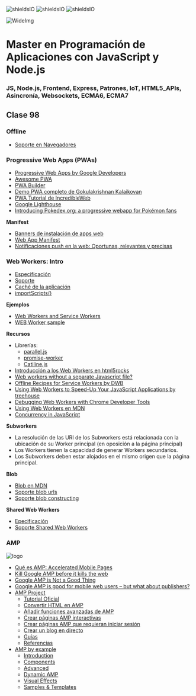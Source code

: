 ![shieldsIO](https://img.shields.io/github/issues/Fictizia/Master-en-programacion-de-aplicaciones-con-JavaScript-y-Node.js_ed1.svg)
![shieldsIO](https://img.shields.io/github/forks/Fictizia/Master-en-programacion-de-aplicaciones-con-JavaScript-y-Node.js_ed1.svg)
![shieldsIO](https://img.shields.io/github/stars/Fictizia/Master-en-programacion-de-aplicaciones-con-JavaScript-y-Node.js_ed1.svg)

![WideImg](http://fictizia.com/img/github/Fictizia-plan-estudios-github.jpg)

# Master en Programación de Aplicaciones con JavaScript y Node.js
### JS, Node.js, Frontend, Express, Patrones, IoT, HTML5_APIs, Asincronía, Websockets, ECMA6, ECMA7

## Clase 98

### Offline

- [Soporte en Navegadores](http://caniuse.com/#search=offline%20web%20app)

### Progressive Web Apps (PWAs)

- [Progressive Web Apps by Google Developers](https://developers.google.com/web/progressive-web-apps/)
- [Awesome PWA](https://github.com/hemanth/awesome-pwa)
- [PWA Builder](http://www.pwabuilder.com/generator)
- [Demo PWA completo de Gokulakrishnan Kalaikovan](https://github.com/gokulkrishh/demo-progressive-web-app)
- [PWA Tutorial de IncredibleWeb](https://github.com/IncredibleWeb/pwa-tutorial)
- [Google Lighthouse](https://developers.google.com/web/tools/lighthouse/)
- [Introducing Pokedex.org: a progressive webapp for Pokémon fans](http://www.pocketjavascript.com/blog/2015/11/23/introducing-pokedex-org)

**Manifest**
- [Banners de instalación de apps web](https://developers.google.com/web/fundamentals/engage-and-retain/app-install-banners/)
- [Web App Manifest](https://developer.mozilla.org/es/docs/Web/Manifest)
- [Notificaciones push en la web: Oportunas, relevantes y precisas](https://developers.google.com/web/fundamentals/engage-and-retain/push-notifications/)


### Web Workers: Intro

- [Especificación](http://www.whatwg.org/specs/web-workers/current-work/)
- [Soporte](http://caniuse.com/#feat=webworkers)
- [Caché de la aplicación](https://developer.mozilla.org/es/docs/Web/API/Window/applicationCache)
- [importScripts()](https://developer.mozilla.org/en-US/docs/Web/API/WorkerGlobalScope/importScripts)

**Ejemplos**

- [Web Workers and Service Workers](http://codepen.io/ruzz311/pen/NNroab)
- [WEB Worker sample](http://codepen.io/nacholozano/pen/dpqvYk)

**Recursos**
- Librerías:
	- [parallel.js](https://github.com/parallel-js/parallel.js) 
	- [promise-worker](https://github.com/nolanlawson/promise-worker)
	- [Catiline.js](http://catilinejs.com/)
- [Introducción a los Web Workers en html5rocks](https://www.html5rocks.com/es/tutorials/workers/basics/)
- [Web workers without a separate Javascript file?](http://stackoverflow.com/questions/5408406/web-workers-without-a-separate-javascript-file)
- [Offline Recipes for Service Workers by DWB](https://davidwalsh.name/offline-recipes-service-workers)
- [Using Web Workers to Speed-Up Your JavaScript Applications by treehouse](http://blog.teamtreehouse.com/using-web-workers-to-speed-up-your-javascript-applications)
- [Debugging Web Workers with Chrome Developer Tools](https://blog.chromium.org/2012/04/debugging-web-workers-with-chrome.html)
- [Using Web Workers en MDN](https://developer.mozilla.org/en-US/docs/Web/API/Web_Workers_API/Using_web_workers)
- [Concurrency in JavaScript](http://typedarray.org/concurrency-in-javascript/)

**Subworkers**
- La resolución de las URI de los Subworkers está relacionada con la ubicación de su Worker principal (en oposición a la página principal)
- Los Workers tienen la capacidad de generar Workers secundarios.
- Los Subworkers deben estar alojados en el mismo origen que la página principal.

**Blob**

- [Blob en MDN](https://developer.mozilla.org/es/docs/Web/API/Blob)
- [Soporte blob urls](http://caniuse.com/#feat=bloburls)
- [Soporte blob constructing](http://caniuse.com/#feat=blobbuilder)

**Shared Web Workers**

- [Epecificación](https://html.spec.whatwg.org/multipage/workers.html#sharedworker)
- [Soporte Shared Web Workers](http://caniuse.com/#feat=sharedworkers)

### AMP

![logo](https://www.risdall.com/wp-content/uploads/2017/10/AMP-project-logo2-1.png)

- [Qué es AMP: Accelerated Mobile Pages](https://www.humanlevel.com/articulos/posicionamiento-natural-buscadores/amp-accelerated-mobile-pages.html)
- [Kill Google AMP before it kills the web](https://www.theregister.co.uk/2017/05/19/open_source_insider_google_amp_bad_bad_bad/)
- [Google AMP is Not a Good Thing](https://danielmiessler.com/blog/google-amp-not-good-thing/)
- [Google AMP is good for mobile web users – but what about publishers?](https://www.theguardian.com/media/2015/oct/11/google-amp-facebook-instant-articles-apple-news)
- [AMP Project](https://www.ampproject.org/es/)
    - [Tutorial Oficial](https://www.ampproject.org/es/docs/tutorials/create)
    - [Convertir HTML en AMP](https://www.ampproject.org/es/docs/tutorials/converting)
    - [Añadir funciones avanzadas de AMP](https://www.ampproject.org/es/docs/tutorials/add_advanced)
    - [Crear páginas AMP interactivas](https://www.ampproject.org/es/docs/tutorials/interactivity)
    - [Crear páginas AMP que requieran iniciar sesión](https://www.ampproject.org/es/docs/tutorials/login_requiring)
    - [Crear un blog en directo](https://www.ampproject.org/es/docs/tutorials/live_blog)
    - [Guías](https://www.ampproject.org/es/docs/guides/responsive_amp)
    - [Referencias](https://www.ampproject.org/es/docs/reference/components)
- [AMP by example](https://ampbyexample.com/)
    - [Introduction](https://ampbyexample.com/#introduction)
    - [Components](https://ampbyexample.com/#components)
    - [Advanced](https://ampbyexample.com/#advanced)
    - [Dynamic AMP](https://ampbyexample.com/#dynamic_amp)
    - [Visual Effects](https://ampbyexample.com/#visual_effects)
    - [Samples & Templates](https://ampbyexample.com/#samples_templates)